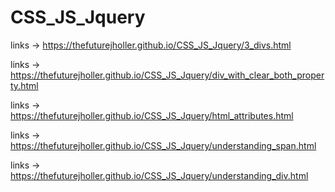 # CSS_JS_Jquery
links -> https://thefuturejholler.github.io/CSS_JS_Jquery/3_divs.html

links -> https://thefuturejholler.github.io/CSS_JS_Jquery/div_with_clear_both_property.html

links -> https://thefuturejholler.github.io/CSS_JS_Jquery/html_attributes.html

links -> https://thefuturejholler.github.io/CSS_JS_Jquery/understanding_span.html

links -> https://thefuturejholler.github.io/CSS_JS_Jquery/understanding_div.html




